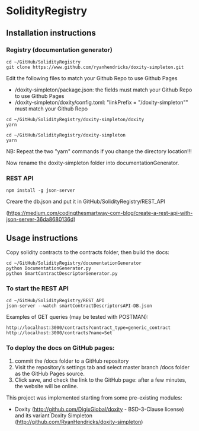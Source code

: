 # SolidityRegistry


## Installation instructions


### Registry (documentation generator)

```
cd ~/GitHub/SolidityRegistry
git clone https://www.github.com/ryanhendricks/doxity-simpleton.git
```

Edit the following files to match your Github Repo to use Github Pages

- /doxity-simpleton/package.json: the fields must match your Github Repo to use Github Pages
- /doxity-simpleton/doxity/config.toml: "linkPrefix = "/doxity-simpleton"" must match your Github Repo


```
cd ~/GitHub/SolidityRegistry/doxity-simpleton/doxity
yarn
```

```
cd ~/GitHub/SolidityRegistry/doxity-simpleton
yarn
```

NB: Repeat the two "yarn" commands if you change the directory location!!!


Now rename the doxity-simpleton folder into documentationGenerator.


### REST API

```
npm install -g json-server
```
Creare the db.json and put it in GitHub/SolidityRegistry/REST_API

(https://medium.com/codingthesmartway-com-blog/create-a-rest-api-with-json-server-36da8680136d)



## Usage instructions


Copy solidity contracts to the contracts folder, then build the docs:

```
cd ~/GitHub/SolidityRegistry/documentationGenerator
python DocumentationGenerator.py
python SmartContractDescriptorGenerator.py
```


### To start the REST API

```
cd ~/GitHub/SolidityRegistry/REST_API
json-server --watch smartContractDescriptorsAPI-DB.json
```

Examples of GET queries (may be tested with POSTMAN):
```
http://localhost:3000/contracts?contract_type=generic_contract
http://localhost:3000/contracts?name=Set
```

### To deploy the docs on GitHub pages:

1) commit the /docs folder to a GitHub repository
2) Visit the repository’s settings tab and select master branch /docs folder as the GitHub Pages source. 
3) Click save, and check the link to the GitHub page: after a few minutes, the website will be online.



This project was implemented starting from some pre-existing modules:
* Doxity (http://github.com/DigixGlobal/doxity - BSD-3-Clause license) and its variant Doxity Simpleton (http://github.com/RyanHendricks/doxity-simpleton)

